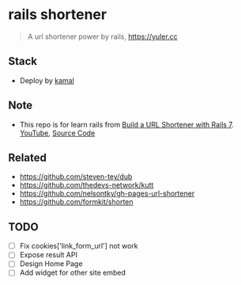 # rails shortener

> A url shortener power by rails, <https://yuler.cc>

## Stack

- Deploy by [kamal](https://kamal-deploy.org/)

## Note

- This repo is for learn rails from [Build a URL Shortener with Rails 7](https://gorails.com/series/build-a-url-shortener-with-rails-7). [YouTube](https://www.youtube.com/watch?v=XHRUjXUcr04&list=PLm8ctt9NhMNXOBboD4FvLdZU_Cner2uk0&index=1), [Source Code](https://github.dev/gorails-screencasts/url-shortener)

## Related

- <https://github.com/steven-tey/dub>
- <https://github.com/thedevs-network/kutt>
- <https://github.com/nelsontky/gh-pages-url-shortener>
- <https://github.com/formkit/shorten>

## TODO

- [ ] Fix cookies['link_form_url'] not work
- [ ] Expose result API
- [ ] Design Home Page
- [ ] Add widget for other site embed
